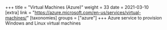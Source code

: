+++
title = "Virtual Machines (Azure)"
weight = 33
date = 2021-03-10
[extra]
link = "https://azure.microsoft.com/en-us/services/virtual-machines/"
[taxonomies]
groups = ["azure"]
+++
Azure service to provision Windows and Linux virtual machines

